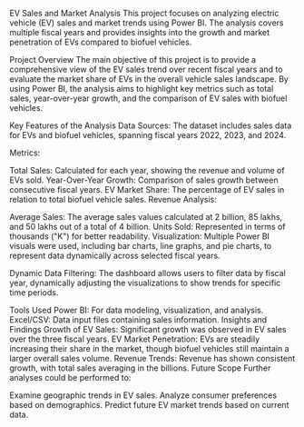 EV Sales and Market Analysis
This project focuses on analyzing electric vehicle (EV) sales and market trends using Power BI. The analysis covers multiple fiscal years and provides insights into the growth and market penetration of EVs compared to biofuel vehicles.

Project Overview
The main objective of this project is to provide a comprehensive view of the EV sales trend over recent fiscal years and to evaluate the market share of EVs in the overall vehicle sales landscape. By using Power BI, the analysis aims to highlight key metrics such as total sales, year-over-year growth, and the comparison of EV sales with biofuel vehicles.

Key Features of the Analysis
Data Sources: The dataset includes sales data for EVs and biofuel vehicles, spanning fiscal years 2022, 2023, and 2024.

Metrics:

Total Sales: Calculated for each year, showing the revenue and volume of EVs sold.
Year-Over-Year Growth: Comparison of sales growth between consecutive fiscal years.
EV Market Share: The percentage of EV sales in relation to total biofuel vehicle sales.
Revenue Analysis:

Average Sales: The average sales values calculated at 2 billion, 85 lakhs, and 50 lakhs out of a total of 4 billion.
Units Sold: Represented in terms of thousands ("K") for better readability.
Visualization: Multiple Power BI visuals were used, including bar charts, line graphs, and pie charts, to represent data dynamically across selected fiscal years.

Dynamic Data Filtering: The dashboard allows users to filter data by fiscal year, dynamically adjusting the visualizations to show trends for specific time periods.

Tools Used
Power BI: For data modeling, visualization, and analysis.
Excel/CSV: Data input files containing sales information.
Insights and Findings
Growth of EV Sales: Significant growth was observed in EV sales over the three fiscal years.
EV Market Penetration: EVs are steadily increasing their share in the market, though biofuel vehicles still maintain a larger overall sales volume.
Revenue Trends: Revenue has shown consistent growth, with total sales averaging in the billions.
Future Scope
Further analyses could be performed to:

Examine geographic trends in EV sales.
Analyze consumer preferences based on demographics.
Predict future EV market trends based on current data.

